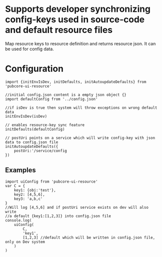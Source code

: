 # Supports developer synchronizing config-keys used in source-code and default resource files
Map resource keys to resource definition and returns resource json.
It can be used for config data.

# Configuration
```
import {initEnvIsDev, initDefaults, initAutoupdateDefaults} from 'pubcore-ui-resource'

//initial config.json content is a empty json object {}
import defaultConfig from '../config.json'

//if isDev is true then system will throw exceptions on wrong default data
initEnvIsDev(isDev)

// enables resource-key sync feature
initDefaults(defaultConfig)

// postUri points on a service which will write config-key with json data to config.json file
initAutoupdateDefaults({
	postUri:'/service/config
})
```

## Examples
```
import uiConfig from 'pubcore-ui-resource'
var C = {
	key1: {obj:'test'},
	key2: [4,5,6],
	key3: 'a,b,c'
}
//Will log [4,5,6] and if postUri service exists on dev will also write
//a default {key1:[1,2,3]} into config.json file
console.log(
	uiConfig(
		C,
		'key1',
		[1,2,3] //default which will be written in config.json file, only on Dev system
	)
)
```
